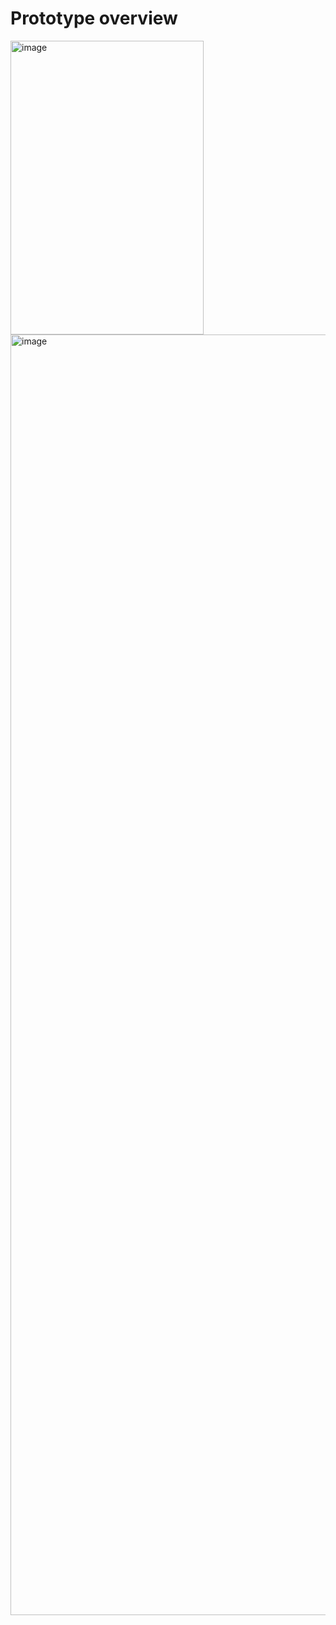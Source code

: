 # Prototype overview

<img width="309" height="470" alt="image" src="https://github.com/user-attachments/assets/784600e2-2eb8-4980-80cf-4e0ff46a3531" />
<img width="994" height="2049" alt="image" src="https://github.com/user-attachments/assets/0b63c533-800d-487d-a130-250d1e1af99f" />
